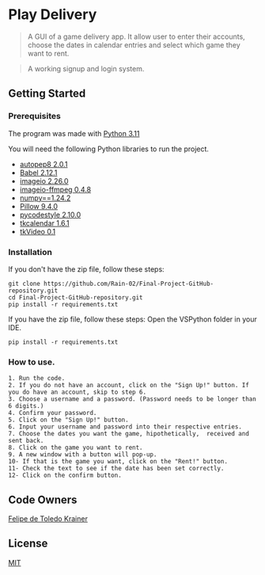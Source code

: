 # Play Delivery

> A GUI of a game delivery app. It allow user to enter their accounts, choose the dates in calendar entries and select which game they want to rent.

> A working signup and login system.

## Getting Started


### Prerequisites

The program was made with [Python 3.11](https://www.python.org/downloads/)

You will need the following Python libraries to run the project.

- [autopep8 2.0.1](https://pypi.org/project/autopep8/2.0.1/)
- [Babel 2.12.1](https://babel.pocoo.org/en/latest/changelog.html#version-2-12-1)
- [imageio 2.26.0](https://pypi.org/project/imageio/2.26.0/)
- [imageio-ffmpeg 0.4.8](https://pypi.org/project/imageio-ffmpeg/)
- [numpy==1.24.2](https://numpy.org/devdocs/release/1.24.0-notes.html)
- [Pillow 9.4.0](https://pypi.org/project/Pillow/)
- [pycodestyle 2.10.0](https://pypi.org/project/pycodestyle/)
- [tkcalendar 1.6.1](https://pypi.org/project/tkcalendar/)
- [tkVideo 0.1](https://pypi.org/project/tkvideo-moviepy/)

### Installation

If you don't have the zip file, follow these steps:

```
git clone https://github.com/Rain-02/Final-Project-GitHub-repository.git
cd Final-Project-GitHub-repository.git 
pip install -r requirements.txt
```

If you have the zip file, follow these steps:
Open the VSPython folder in your IDE.

```
pip install -r requirements.txt
```


### How to use.

```
1. Run the code.
2. If you do not have an account, click on the "Sign Up!" button. If you do have an account, skip to step 6.
3. Choose a username and a password. (Password needs to be longer than 6 digits.)
4. Confirm your password.
5. Click on the "Sign Up!" button.
6. Input your username and password into their respective entries.
7. Choose the dates you want the game, hipothetically,  received and sent back.
8. Click on the game you want to rent.
9. A new window with a button will pop-up.
10- If that is the game you want, click on the "Rent!" button.
11- Check the text to see if the date has been set correctly.
12- Click on the confirm button.

```



## Code Owners

[Felipe de Toledo Krainer](https://github.com/Rain-02)

## License

[MIT](LICENSE)


